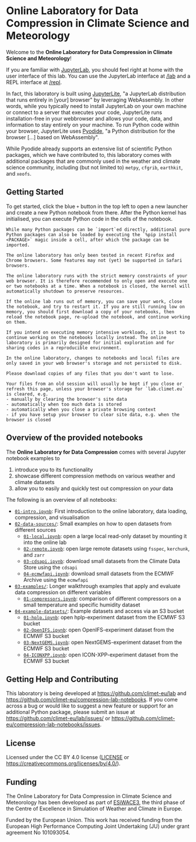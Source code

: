 # Online Laboratory for Data Compression in Climate Science and Meteorology

Welcome to the **Online Laboratory for Data Compression in Climate Science and Meteorology**!

If you are familiar with [JupyterLab](https://jupyter.org/), you should feel right at home with the user interface of this lab. You can use the JupyterLab interface at [/lab](/lab) and a REPL interface at [/repl](/repl).

In fact, this laboratory is built using [JupyterLite](https://jupyterlite.readthedocs.io/en/stable/), "a JupyterLab distribution that runs entirely in [your] browser" by leveraging WebAssembly. In other words, while you typically need to install JupyterLab on your own machine or connect to a server that executes your code, JupyterLite runs installation-free in your webbrowser and allows your code, data, and information to stay entirely on your machine. To run Python code within your browser, JupyterLite uses [Pyodide](https://pyodide.org/en/stable/), "a Python distribution for the browser [...] based on WebAssembly".

While Pyodide already supports an extensive list of scientific Python packages, which we have contributed to, this laboratory comes with additional packages that are commonly used in the weather and climate science community, including (but not limited to) `metpy`, `cfgrib`, `earthkit`, and `xeofs`.


## Getting Started

To get started, click the blue `+` button in the top left to open a new launcher and create a new Python notebook from there. After the Python kernel has initialised, you can execute Python code in the cells of the notebook.

```{tip}
While many Python packages can be `import`ed directly, additional pure Python packages can also be loaded by executing the `%pip install <PACKAGE>` magic inside a cell, after which the package can be imported.
```

```{note}
The online laboratory has only been tested in recent Firefox and Chrome browsers. Some features may not (yet) be supported in Safari browsers.
```

```{attention}
The online laboratory runs with the strict memory constraints of your web browser. It is therefore recommended to only open and execute one or two notebooks at a time. When a notebook is closed, the kernel will automatically shutdown to preserve resources.

If the online lab runs out of memory, you can save your work, close the notebook, and try to restart it. If you are still running low on memory, you should first download a copy of your notebooks, then reload the notebook page, re-upload the notebook, and continue working on them.

If you intend on executing memory intensive workloads, it is best to continue working on the notebooks locally instead. The online laboratory is primarily designed for initial exploration and for sharing codes in a reproducible environment.
```

```{caution}
In the online laboratory, changes to notebooks and local files are only saved in your web browser's storage and not persisted to disk.

Please download copies of any files that you don't want to lose.

Your files from an old session will usually be kept if you close or refresh this page, unless your browser's storage for `lab.climet.eu` is cleared, e.g.
- manually by clearing the browser's site data
- automatically when too much data is stored
- automatically when you close a private browsing context
- if you have setup your browser to clear site data, e.g. when the browser is closed
```


## Overview of the provided notebooks

The **Online Laboratory for Data Compression** comes with several Jupyter notebook examples to

1. introduce you to its functionality
2. showcase different compression methods on various weather and climate datasets
3. allow you to easily and quickly test out compression on *your* data

The following is an overview of all notebooks:

- [`01-intro.ipynb`](01-intro.ipynb): First introduction to the online laboratory, data loading, compression, and visualisation
- [`02-data-sources/`](02-data-sources/README.md): Small examples on how to open datasets from different sources
  - [`01-local.ipynb`](02-data-sources/01-local.ipynb): open a large local read-only dataset by mounting it into the online lab
  - [`02-remote.ipynb`](02-data-sources/02-remote.ipynb): open large remote datasets using `fsspec`, `kerchunk`, and `zarr`
  - [`03-cdsapi.ipynb`](02-data-sources/03-cdsapi.ipynb): download small datasets from the Climate Data Store using the `cdsapi`
  - [`04-ecmwfapi.ipynb`](02-data-sources/04-ecmwfapi.ipynb): download small datasets from the ECMWF Archive using the `ecmwfapi`
- [`03-examples/`](03-examples/README.md): Longer walkthrough examples that apply and evaluate data compression on different variables
  - [`01-compressors.ipynb`](03-examples/01-compressors.ipynb): comparison of different compressors on a small temperature and specific humidity dataset
- [`04-example-datasets/`](04-example-datasets/README.md): Example datasets and access via an S3 bucket
  - [`01-hplp.ipynb`](04-example-datasets/01-hplp.ipynb): open hplp-experiment dataset from the ECMWF S3 bucket
  - [`02-OpenIFS.ipynb`](04-example-datasets/02-OpenIFS.ipynb): open OpenIFS-experiment dataset from the ECMWF S3 bucket
  - [`03-NextGEMS.ipynb`](04-example-datasets/03-NextGEMS.ipynb): open NextGEMS-experiment dataset from the ECMWF S3 bucket
  - [`04-ICONXPP.ipynb`](04-example-datasets/04-ICONXPP.ipynb): open ICON-XPP-experiment dataset from the ECMWF S3 bucket


## Getting Help and Contributing

This laboratory is being developed at https://github.com/climet-eu/lab and https://github.com/climet-eu/compression-lab-notebooks. If you come across a bug or would like to suggest a new feature or support for an additional Python package, please submit an issue at https://github.com/climet-eu/lab/issues/ or https://github.com/climet-eu/compression-lab-notebooks/issues.


## License

Licensed under the CC BY 4.0 license ([LICENSE](LICENSE.txt) or https://creativecommons.org/licenses/by/4.0/).


## Funding

The Online Laboratory for Data Compression in Climate Science and Meteorology has been developed as part of [ESiWACE3](https://www.esiwace.eu), the third phase of the Centre of Excellence in Simulation of Weather and Climate in Europe.

Funded by the European Union. This work has received funding from the European High Performance Computing Joint Undertaking (JU) under grant agreement No 101093054.
